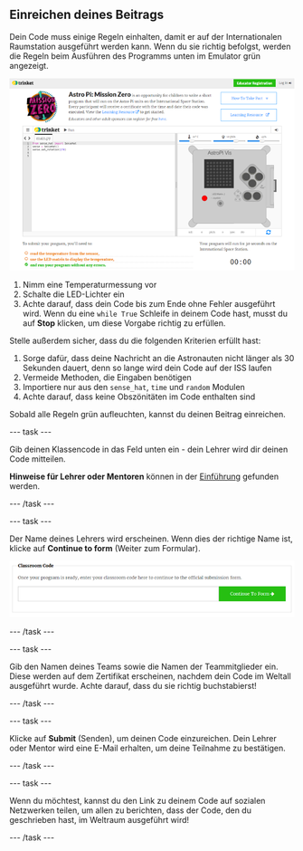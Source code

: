 ## Einreichen deines Beitrags

Dein Code muss einige Regeln einhalten, damit er auf der Internationalen Raumstation ausgeführt werden kann. Wenn du sie richtig befolgst, werden die Regeln beim Ausführen des Programms unten im Emulator grün angezeigt.

![Verprobung](images/validation.png)

1. Nimm eine Temperaturmessung vor
2. Schalte die LED-Lichter ein
3. Achte darauf, dass dein Code bis zum Ende ohne Fehler ausgeführt wird. Wenn du eine `while True` Schleife in deinem Code hast, musst du auf **Stop** klicken, um diese Vorgabe richtig zu erfüllen.

Stelle außerdem sicher, dass du die folgenden Kriterien erfüllt hast:

1. Sorge dafür, dass deine Nachricht an die Astronauten nicht länger als 30 Sekunden dauert, denn so lange wird dein Code auf der ISS laufen
2. Vermeide Methoden, die Eingaben benötigen
3. Importiere nur aus den `sense_hat`, `time` und `random` Modulen
4. Achte darauf, dass keine Obszönitäten im Code enthalten sind

Sobald alle Regeln grün aufleuchten, kannst du deinen Beitrag einreichen.

--- task ---

Gib deinen Klassencode in das Feld unten ein - dein Lehrer wird dir deinen Code mitteilen.

**Hinweise für Lehrer oder Mentoren** können in der [Einführung](https://projects.raspberrypi.org/de-DE/projects/astro-pi-mission-zero/1) gefunden werden.

--- /task ---

--- task ---

Der Name deines Lehrers wird erscheinen. Wenn dies der richtige Name ist, klicke auf **Continue to form** (Weiter zum Formular).

![Weiter zum Formular](images/continue-to-form.png)

--- /task ---

--- task ---

Gib den Namen deines Teams sowie die Namen der Teammitglieder ein. Diese werden auf dem Zertifikat erscheinen, nachdem dein Code im Weltall ausgeführt wurde. Achte darauf, dass du sie richtig buchstabierst!

--- /task ---

--- task ---

Klicke auf **Submit** (Senden), um deinen Code einzureichen. Dein Lehrer oder Mentor wird eine E-Mail erhalten, um deine Teilnahme zu bestätigen.

--- /task ---

--- task ---

Wenn du möchtest, kannst du den Link zu deinem Code auf sozialen Netzwerken teilen, um allen zu berichten, dass der Code, den du geschrieben hast, im Weltraum ausgeführt wird!

--- /task ---